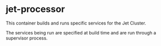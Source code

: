 # jet-processor
This container builds and runs specific services for the Jet Cluster.

The services being run are specified at build time and are run through a supervisor
process.
